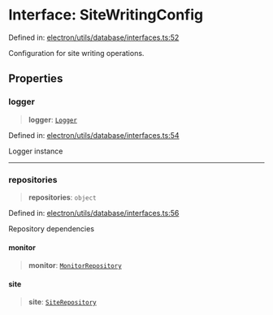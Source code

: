 # Interface: SiteWritingConfig

Defined in: [electron/utils/database/interfaces.ts:52](https://github.com/Nick2bad4u/Uptime-Watcher/blob/8a1973382d5fe14c52996ecda381894eb7ecd4a6/electron/utils/database/interfaces.ts#L52)

Configuration for site writing operations.

## Properties

### logger

> **logger**: [`Logger`](../../../interfaces/interfaces/Logger.md)

Defined in: [electron/utils/database/interfaces.ts:54](https://github.com/Nick2bad4u/Uptime-Watcher/blob/8a1973382d5fe14c52996ecda381894eb7ecd4a6/electron/utils/database/interfaces.ts#L54)

Logger instance

***

### repositories

> **repositories**: `object`

Defined in: [electron/utils/database/interfaces.ts:56](https://github.com/Nick2bad4u/Uptime-Watcher/blob/8a1973382d5fe14c52996ecda381894eb7ecd4a6/electron/utils/database/interfaces.ts#L56)

Repository dependencies

#### monitor

> **monitor**: [`MonitorRepository`](../../../../services/database/MonitorRepository/classes/MonitorRepository.md)

#### site

> **site**: [`SiteRepository`](../../../../services/database/SiteRepository/classes/SiteRepository.md)
